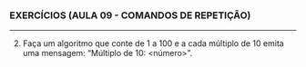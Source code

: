 
### EXERCÍCIOS (AULA 09 - COMANDOS DE REPETIÇÃO)
<hr>

2.	Faça um algoritmo que conte de 1 a 100 e a cada múltiplo de 10 emita uma mensagem: “Múltiplo de 10: <número>”.

